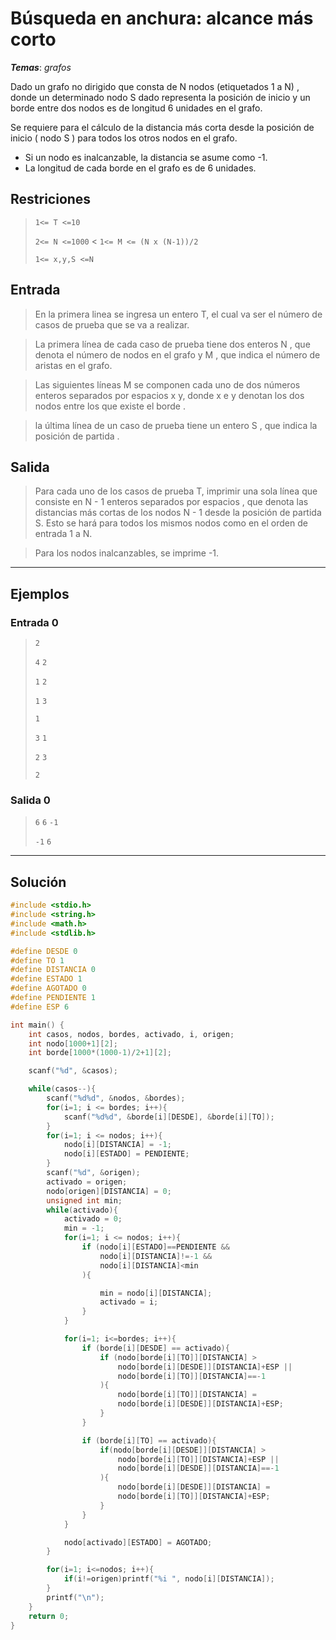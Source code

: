 # Búsqueda en anchura: alcance más corto

_**Temas**_: _grafos_

Dado un grafo no dirigido que consta de N nodos (etiquetados 1 a N) , donde un determinado nodo S dado representa la posición de inicio y un borde entre dos nodos es de longitud 6 unidades en el grafo.

Se requiere para el cálculo de la distancia más corta desde la posición de inicio ( nodo S ) para todos los otros nodos en el grafo.

- Si un nodo es inalcanzable, la distancia se asume como -1.
- La longitud de cada borde en el grafo es de 6 unidades.

## Restriciones

> `1<= T <=10`
>
> `2<= N <=1000`
<
> `1<= M <= (N x (N-1))/2`
>
> `1<= x,y,S <=N`

## Entrada

> En la primera linea se ingresa un entero T, el cual va ser el número de casos de prueba que se va a realizar.

> La primera línea de cada caso de prueba tiene dos enteros N , que denota el número de nodos en el grafo y M , que indica el número de aristas en el grafo.

> Las siguientes líneas M se componen cada uno de dos números enteros separados por espacios x y, donde x e y denotan los dos nodos entre los que existe el borde .

>la última línea de un caso de prueba tiene un entero S , que indica la posición de partida .

## Salida

> Para cada uno de los casos de prueba T, imprimir una sola línea que consiste en N - 1 enteros separados por espacios , que denota las distancias más cortas de los nodos N - 1 desde la posición de partida S. Esto se hará para todos los mismos nodos como en el orden de entrada 1 a N.

> Para los nodos inalcanzables, se imprime -1.

---

## Ejemplos

### Entrada 0

> `2`
>
> `4` `2`
>
> `1` `2`
>
> `1` `3`
>
> `1`
>
> `3` `1`
>
> `2` `3`
>
>`2`

### Salida 0

> `6` `6`  `-1`
>
> `-1` `6`

---

## Solución

```C
#include <stdio.h>
#include <string.h>
#include <math.h>
#include <stdlib.h>

#define DESDE 0
#define TO 1
#define DISTANCIA 0
#define ESTADO 1
#define AGOTADO 0
#define PENDIENTE 1
#define ESP 6

int main() {
    int casos, nodos, bordes, activado, i, origen;
    int nodo[1000+1][2];
    int borde[1000*(1000-1)/2+1][2];

    scanf("%d", &casos);

    while(casos--){
        scanf("%d%d", &nodos, &bordes);
        for(i=1; i <= bordes; i++){
            scanf("%d%d", &borde[i][DESDE], &borde[i][TO]);
        }
        for(i=1; i <= nodos; i++){
            nodo[i][DISTANCIA] = -1;
            nodo[i][ESTADO] = PENDIENTE;
        }
        scanf("%d", &origen);
        activado = origen;
        nodo[origen][DISTANCIA] = 0;
        unsigned int min;
        while(activado){
            activado = 0;
            min = -1;
            for(i=1; i <= nodos; i++){
                if (nodo[i][ESTADO]==PENDIENTE &&
                    nodo[i][DISTANCIA]!=-1 &&
                    nodo[i][DISTANCIA]<min
                ){

                    min = nodo[i][DISTANCIA];
                    activado = i;
                }
            }

            for(i=1; i<=bordes; i++){
                if (borde[i][DESDE] == activado){
                    if (nodo[borde[i][TO]][DISTANCIA] >
                        nodo[borde[i][DESDE]][DISTANCIA]+ESP ||
                        nodo[borde[i][TO]][DISTANCIA]==-1
                    ){
                        nodo[borde[i][TO]][DISTANCIA] =
                        nodo[borde[i][DESDE]][DISTANCIA]+ESP;
                    }
                }

                if (borde[i][TO] == activado){
                    if(nodo[borde[i][DESDE]][DISTANCIA] >
                        nodo[borde[i][TO]][DISTANCIA]+ESP ||
                        nodo[borde[i][DESDE]][DISTANCIA]==-1
                    ){
                        nodo[borde[i][DESDE]][DISTANCIA] =
                        nodo[borde[i][TO]][DISTANCIA]+ESP;
                    }
                }
            }

            nodo[activado][ESTADO] = AGOTADO;
        }

        for(i=1; i<=nodos; i++){
            if(i!=origen)printf("%i ", nodo[i][DISTANCIA]);
        }
        printf("\n");
    }
    return 0;
}
```
